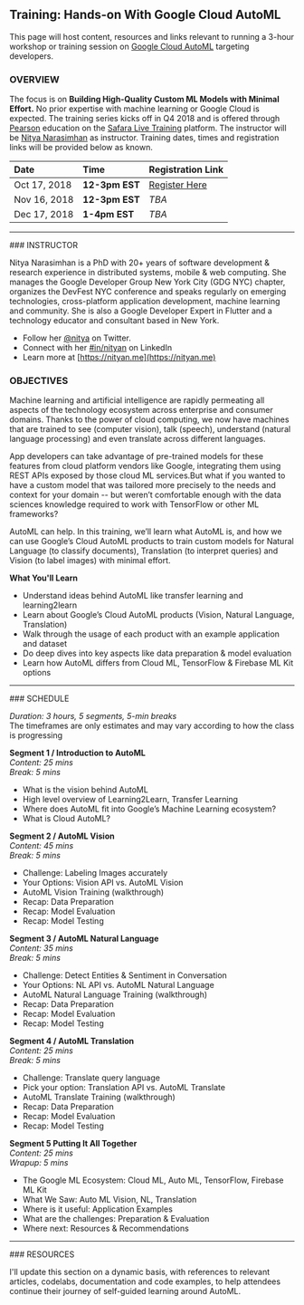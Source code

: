 ## Training: Hands-on With Google Cloud AutoML

This page will host content, resources and links relevant to running a 3-hour workshop or training session on [Google Cloud AutoML](https://cloud.google.com/automl/) targeting developers. 

### OVERVIEW

The focus is on **Building High-Quality Custom ML Models with Minimal Effort.** No prior expertise with machine learning or Google Cloud is expected. The training series kicks off in Q4 2018 and is offered through [Pearson](https://www.pearson.com/us/) education on the [Safara Live Training](https://www.safaribooksonline.com/live-training) platform. The instructor will be [Nitya Narasimhan](https://nityan.me) as instructor. Training dates, times and registration links will be provided below as known.

| Date      | Time         | Registration Link |
| :------------- |:-------------|:-----|
| Oct 17, 2018   | **12-3pm EST**| [Register Here](https://www.safaribooksonline.com/live-training/courses/hands-on-with-google-cloud-automl/0636920216452/)  |
| Nov 16, 2018   | **12-3pm EST**    | _TBA_ |
| Dec 17, 2018   | **1-4pm EST**    | _TBA_ |

<hr/>
### INSTRUCTOR

Nitya Narasimhan is a PhD with 20+ years of software development & research experience in distributed systems, mobile & web computing. She manages the Google Developer Group New York City (GDG NYC) chapter, organizes the DevFest NYC conference and speaks regularly on emerging technologies, cross-platform application development, machine learning and community. She is also a Google Developer Expert in Flutter and a technology educator and consultant based in New York.

 * Follow her [@nitya](https://www.twitter.com/nitya) on Twitter.
 * Connect with her [#in/nityan](https://www.linkedin.com/in/nityan) on LinkedIn
 * Learn more at [https://nityan.me](https://nityan.me)


### OBJECTIVES

Machine learning and artificial intelligence are rapidly permeating all aspects of the technology ecosystem across enterprise and consumer domains. Thanks to the power of cloud computing, we now have machines that are trained to see (computer vision), talk (speech), understand (natural language processing) and even translate across different languages.

App developers can take advantage of pre-trained models for these features from cloud platform vendors like Google, integrating them using REST APIs exposed by those cloud ML services.But what if you wanted to have a custom model that was tailored more precisely to the needs and context for your domain -- but weren’t comfortable enough with the data sciences knowledge required to work with TensorFlow or other ML frameworks?

AutoML can help. In this training, we’ll learn what AutoML is, and how we can use Google’s Cloud AutoML products to train custom models for Natural Language (to classify documents), Translation (to interpret queries) and Vision (to label images) with minimal effort.

**What You'll Learn**

 * Understand ideas behind AutoML like transfer learning and learning2learn
 * Learn about Google’s Cloud AutoML products (Vision, Natural Language, Translation)
 * Walk through the usage of each product with an example application and dataset
 * Do deep dives into key aspects like data preparation & model evaluation
 * Learn how AutoML differs from Cloud ML, TensorFlow & Firebase ML Kit options


<hr/>
### SCHEDULE

_Duration: 3 hours, 5 segments, 5-min breaks_ <br/> 
The timeframes are only estimates and may vary according to how the class is progressing

**Segment 1 / Introduction to AutoML** <br/> 
_Content: 25 mins_  <br/> 
_Break: 5 mins_

  * What is the vision behind AutoML
  * High level overview of Learning2Learn, Transfer Learning
  * Where does AutoML fit into Google’s Machine Learning ecosystem?
  * What is Cloud AutoML?

**Segment 2 / AutoML Vision** <br/> 
 _Content: 45 mins_ <br/> 
 _Break: 5 mins_

 * Challenge: Labeling Images accurately
 * Your Options: Vision API vs. AutoML Vision
 * AutoML Vision Training (walkthrough)
 * Recap: Data Preparation
 * Recap: Model Evaluation
 * Recap: Model Testing

**Segment 3 / AutoML Natural Language** <br/> 
 _Content: 35 mins_ <br/> 
 _Break: 5 mins_
 
 * Challenge: Detect Entities & Sentiment in Conversation
 * Your Options: NL API vs. AutoML Natural Language
 * AutoML Natural Language Training (walkthrough)
 * Recap: Data Preparation
 * Recap: Model Evaluation
 * Recap: Model Testing

**Segment 4 / AutoML Translation** <br/> 
 _Content: 25 mins_ <br/> 
 _Break: 5 mins_

 * Challenge: Translate query language
 * Pick your option: Translation API vs. AutoML Translate
 * AutoML Translate Training (walkthrough)
 * Recap: Data Preparation
 * Recap: Model Evaluation
 * Recap: Model Testing

**Segment 5 Putting It All Together** <br/> 
 _Content: 25 mins_ <br/> 
 _Wrapup: 5 mins_

 * The Google ML Ecosystem: Cloud ML, Auto ML, TensorFlow, Firebase ML Kit
 * What We Saw: Auto ML Vision, NL, Translation
 * Where is it useful: Application Examples
 * What are the challenges: Preparation & Evaluation
 * Where next: Resources & Recommendations
 
 
<hr/>
### RESOURCES

I'll update this section on a dynamic basis, with references to relevant articles, codelabs, documentation and code examples, to help attendees continue their journey of self-guided learning around AutoML.
